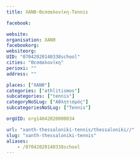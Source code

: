 ```yaml
---
title: ΧΑΝΘ-Θεσσαλονίκη-Tennis

facebook:

website:
organisation: ΧΑΝΘ
facebookorg:
websiteorg:
UID: "07042020140338school"
cities: "Θεσσαλονίκη"
perioxi: ""
address: ""

places: ["ΧΑΝΘ"]
categories: ["athlitismos"]
subcategories: ["tennis"]
categoryNoSLug: ["Αθλητισμός"]
subcategoriesNoSLug: ["Tennis"]

orgUID: org14042020000034

url: "xanth-thessaloniki-tennis/thessaloniki//"
slug: "xanth-thessaloniki-tennis"
aliases:
    - /07042020140338school
---
```





